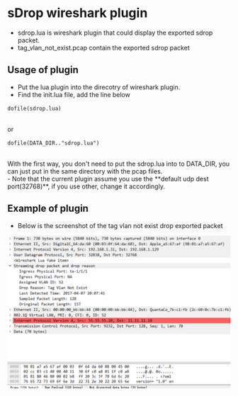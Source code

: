 # sDrop wireshark plugin

- sdrop.lua is wireshark plugin that could display the exported sdrop packet.
- tag\_vlan\_not\_exist.pcap contain the exported sdrop packet 

## Usage of plugin
- Put the lua plugin into the direcotry of wireshark plugin. <br>
- Find the init.lua file, add the line below <br>
```
dofile(sdrop.lua)
```
<br>or<br>
```
dofile(DATA_DIR.."sdrop.lua")
```
<br>
With the first way, you don't need to put the sdrop.lua into to DATA_DIR, you can just put in the same directory with the pcap files.<br>
- Note that the current plugin assume you use the **default udp dest port(32768)**, if you use other, change it accordingly.

## Example of plugin

- Below is the screenshot of the tag vlan not exist drop exported packet

![tag\_vlan\_not\_exist](./tag_vlan_not_exist.png)



